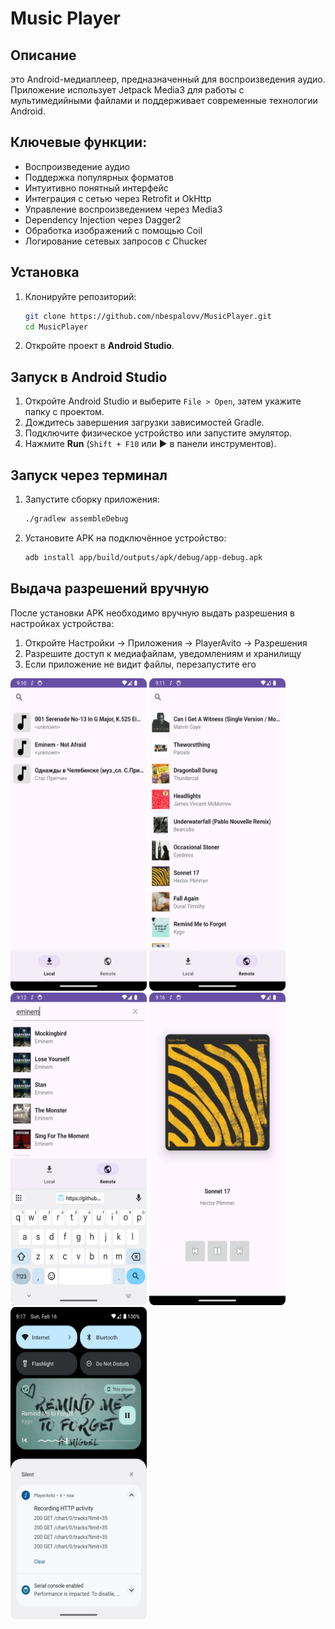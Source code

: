 # Music Player

## Описание
это Android-медиаплеер, предназначенный для воспроизведения аудио. Приложение использует Jetpack Media3 для работы с мультимедийными файлами и поддерживает современные технологии Android.

## Ключевые функции:
- Воспроизведение аудио
- Поддержка популярных форматов
- Интуитивно понятный интерфейс
- Интеграция с сетью через Retrofit и OkHttp
- Управление воспроизведением через Media3
- Dependency Injection через Dagger2
- Обработка изображений с помощью Coil
- Логирование сетевых запросов с Chucker

## Установка
1. Клонируйте репозиторий:
   ```sh
   git clone https://github.com/nbespalovv/MusicPlayer.git
   cd MusicPlayer
   ```
2. Откройте проект в **Android Studio**.

## Запуск в Android Studio
1. Откройте Android Studio и выберите `File > Open`, затем укажите папку с проектом.
2. Дождитесь завершения загрузки зависимостей Gradle.
3. Подключите физическое устройство или запустите эмулятор.
4. Нажмите **Run** (`Shift + F10` или ▶️ в панели инструментов).

## Запуск через терминал
1. Запустите сборку приложения:
   ```sh
   ./gradlew assembleDebug
   ```
2. Установите APK на подключённое устройство:
   ```sh
   adb install app/build/outputs/apk/debug/app-debug.apk
   ```
## Выдача разрешений вручную
После установки APK необходимо вручную выдать разрешения в настройках устройства:
1. Откройте Настройки → Приложения → PlayerAvito → Разрешения
2. Разрешите доступ к медиафайлам, уведомлениям и хранилищу
3. Если приложение не видит файлы, перезапустите его

<p float="left">
   <img src="images/screen_local.png" width="218" height="500"/>
   <img src="images/screen_remote.png" width="218" height="500"/>
   <img src="images/screen_search.png" width="218" height="500"/>
   <img src="images/screen_player.png" width="218" height="500"/>
   <img src="images/screen_service_player.png" width="218" height="500"/>
</p>